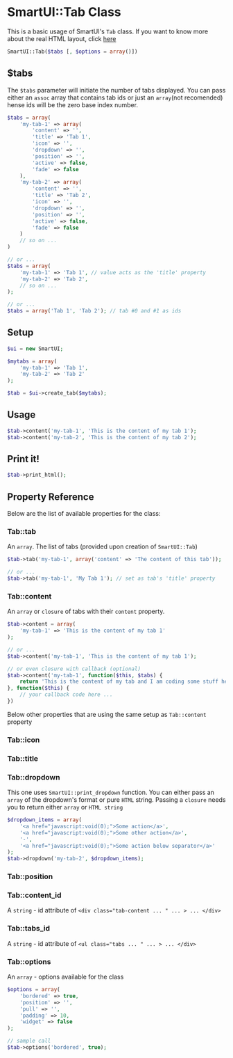# SmartUI::Tab Class
This is a basic usage of SmartUI's ```Tab``` class. If you want to know more about the real HTML layout, click [here](general-elements.php)
```php
SmartUI::Tab($tabs [, $options = array()])
```

## $tabs
The ```$tabs``` parameter will initiate the number of tabs displayed. You can pass either an ```assoc``` array that contains tab ids or just an ```array```(not recomended) hense ids will be the zero base index number.
```php
$tabs = array(
	'my-tab-1' => array(
		'content' => '',
		'title' => 'Tab 1',
		'icon' => '',
		'dropdown' => '',
		'position' => '',
		'active' => false,
		'fade' => false
	),
	'my-tab-2' => array(
		'content' => '',
		'title' => 'Tab 2',
		'icon' => '',
		'dropdown' => '',
		'position' => '',
		'active' => false,
		'fade' => false
	)
	// so on ...
)

// or ...
$tabs = array(
	'my-tab-1' => 'Tab 1', // value acts as the 'title' property
	'my-tab-2' => 'Tab 2',
	// so on ...
);

// or ...
$tabs = array('Tab 1', 'Tab 2'); // tab #0 and #1 as ids
```

## Setup
```php
$ui = new SmartUI;

$mytabs = array(
	'my-tab-1' => 'Tab 1',
	'my-tab-2' => 'Tab 2'
);

$tab = $ui->create_tab($mytabs);
```

## Usage
```php
$tab->content('my-tab-1', 'This is the content of my tab 1');
$tab->content('my-tab-2', 'This is the content of my tab 2');
```

## Print it!
```php
$tab->print_html();
```

## Property Reference
Below are the list of available properties for the class:

### Tab::tab
An ```array```. The list of tabs (provided upon creation of ```SmartUI::Tab```)
```php
$tab->tab('my-tab-1', array('content' => 'The content of this tab'));

// or ...
$tab->tab('my-tab-1', 'My Tab 1'); // set as tab's 'title' property
```

### Tab::content
An ```array``` or ```closure``` of tabs with their ```content``` property.
```php
$tab->content = array(
	'my-tab-1' => 'This is the content of my tab 1'
);

// or ...
$tab->content('my-tab-1', 'This is the content of my tab 1');

// or even closure with callback (optional)
$tab->content('my-tab-1', function($this, $tabs) {
	return 'This is the content of my tab and I am coding some stuff here to return';
}, function($this) {
	// your callback code here ...
})
```
Below other properties that are using the same setup as ```Tab::content``` property
### Tab::icon
### Tab::title
### Tab::dropdown
This one uses ```SmartUI::print_dropdown``` function. You can either pass an ```array``` of the dropdown's format or pure ```HTML``` string. Passing a ```closure``` needs you to return either ```array``` or ```HTML string```
```php
$dropdown_items = array(
	'<a href="javascript:void(0);">Some action</a>',
	'<a href="javascript:void(0);">Some other action</a>',
	'-',
	'<a href="javascript:void(0);">Some action below separator</a>'
);
$tab->dropdown('my-tab-2', $dropdown_items);
```
### Tab::position

### Tab::content_id
A ```string``` - id attribute of ```<div class="tab-content ... " ... > ... </div>```

### Tab::tabs_id
A ```string``` - id attribute of ```<ul class="tabs ... " ... > ... </div>```

### Tab::options
An ```array``` - options available for the class
```php
$options = array(
	'bordered' => true,
	'position' => '',
	'pull' => '',
	'padding' => 10,
	'widget' => false
);

// sample call
$tab->options('bordered', true);

```